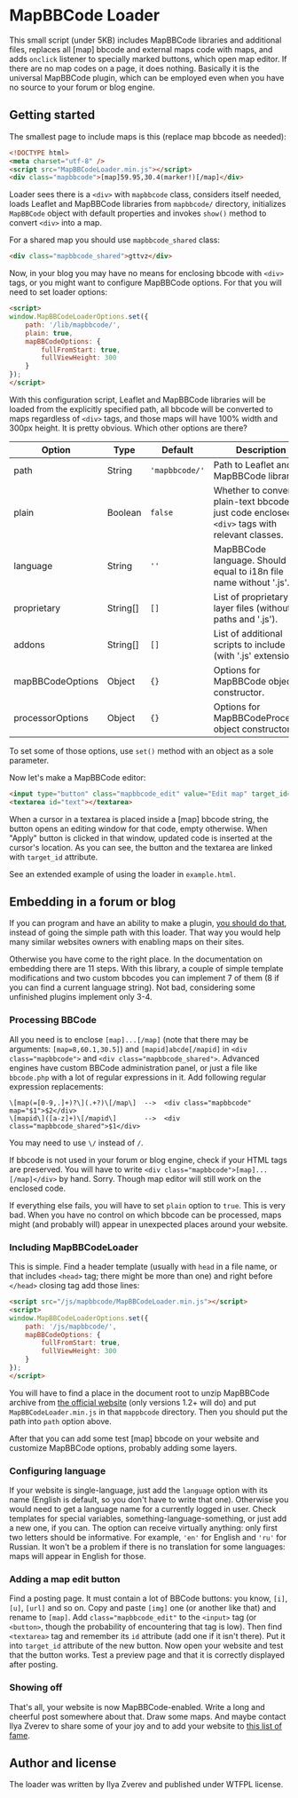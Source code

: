# MapBBCode Loader

This small script (under 5KB) includes MapBBCode libraries and additional files, replaces all [map] bbcode and external maps code with maps, and adds `onclick` listener to specially marked buttons, which open map editor. If there are no map codes on a page, it does nothing. Basically it is the universal MapBBCode plugin, which can be employed even when you have no source to your forum or blog engine.

## Getting started

The smallest page to include maps is this (replace map bbcode as needed):

```html
<!DOCTYPE html>
<meta charset="utf-8" />
<script src="MapBBCodeLoader.min.js"></script>
<div class="mapbbcode">[map]59.95,30.4(marker!)[/map]</div>
```

Loader sees there is a `<div>` with `mapbbcode` class, considers itself needed, loads Leaflet and MapBBCode libraries from `mapbbcode/` directory, initializes `MapBBCode` object with default properties and invokes `show()` method to convert `<div>` into a map.

For a shared map you should use `mapbbcode_shared` class:

```html
<div class="mapbbcode_shared">gttvz</div>
```

Now, in your blog you may have no means for enclosing bbcode with `<div>` tags, or you might want to configure MapBBCode options. For that you will need to set loader options:

```html
<script>
window.MapBBCodeLoaderOptions.set({
	path: '/lib/mapbbcode/',
	plain: true,
	mapBBCodeOptions: {
		fullFromStart: true,
		fullViewHeight: 300
	}
});
</script>
```

With this configuration script, Leaflet and MapBBCode libraries will be loaded from the explicitly specified path, all bbcode will be converted to maps regardless of `<div>` tags, and those maps will have 100% width and 300px height. It is pretty obvious. Which other options are there?

| Option | Type | Default | Description
|---|---|---|---
| path | String | `'mapbbcode/'` | Path to Leaflet and MapBBCode libraries.
| plain | Boolean | `false` | Whether to convert plain-text bbcode, or just code enclosed in `<div>` tags with relevant classes.
| language | String | `''` | MapBBCode language. Should be equal to i18n file name without '.js'.
| proprietary | String[] | `[]` | List of proprietary layer files (without paths and '.js').
| addons | String[] | `[]` | List of additional scripts to include (with '.js' extensions).
| mapBBCodeOptions | Object | `{}` | Options for MapBBCode object constructor.
| processorOptions | Object | `{}` | Options for MapBBCodeProcessor object constructor.

To set some of those options, use `set()` method with an object as a sole parameter.

Now let's make a MapBBCode editor:

```html
<input type="button" class="mapbbcode_edit" value="Edit map" target_id="text"/>
<textarea id="text"></textarea>
```

When a cursor in a textarea is placed inside a [map] bbcode string, the button opens an editing window for that code, empty otherwise. When "Apply" button is clicked in that window, updated code is inserted at the cursor's location. As you can see, the button and the textarea are linked with `target_id` attribute.

See an extended example of using the loader in `example.html`.

## Embedding in a forum or blog

If you can program and have an ability to make a plugin, [you should do that](http://mapbbcode.org/embedding.html), instead of going the simple path with this loader. That way you would help many similar websites owners with enabling maps on their sites.

Otherwise you have come to the right place. In the documentation on embedding there are 11 steps. With this library, a couple of simple template modifications and two custom bbcodes you can implement 7 of them (8 if you can find a current language string). Not bad, considering some unfinished plugins implement only 3-4.

### Processing BBCode

All you need is to enclose `[map]...[/map]` (note that there may be arguments: `[map=8,60.1,30.5]`) and `[mapid]abcde[/mapid]` in `<div class="mapbbcode">` and `<div class="mapbbcode_shared">`. Advanced engines have custom BBCode administration panel, or just a file like `bbcode.php` with a lot of regular expressions in it. Add following regular expression replacements:

    \[map(=[0-9,.]+)?\](.+?)\[/map\]  -->  <div class="mapbbcode" map="$1">$2</div>
    \[mapid\]([a-z]+)\[/mapid\]       -->  <div class="mapbbcode_shared">$1</div>

You may need to use `\/` instead of `/`.

If bbcode is not used in your forum or blog engine, check if your HTML tags are preserved. You will have to write `<div class="mapbbcode">[map]...[/map]</div>` by hand. Sorry. Though map editor will still work on the enclosed code.

If everything else fails, you will have to set `plain` option to `true`. This is very bad. When you have no control on which bbcode can be processed, maps might (and probably will) appear in unexpected places around your website.

### Including MapBBCodeLoader

This is simple. Find a header template (usually with `head` in a file name, or that includes `<head>` tag; there might be more than one) and right before `</head>` closing tag add those lines:

```html
<script src="/js/mapbbcode/MapBBCodeLoader.min.js"></script>
<script>
window.MapBBCodeLoaderOptions.set({
	path: '/js/mapbbcode/',
	mapBBCodeOptions: {
		fullFromStart: true,
		fullViewHeight: 300
	}
});
</script>
```

You will have to find a place in the document root to unzip MapBBCode archive from [the official website](http://mapbbcode.org) (only versions 1.2+ will do) and put `MapBBCodeLoader.min.js` in that `mappbcode` directory. Then you should put the path into `path` option above.

After that you can add some test [map] bbcode on your website and customize MapBBCode options, probably adding some layers.

### Configuring language

If your website is single-language, just add the `language` option with its name (English is default, so you don't have to write that one). Otherwise you would need to get a language name for a currently logged in user. Check templates for special variables, something-language-something, or just add a new one, if you can. The option can receive virtually anything: only first two letters should be informative. For example, `'en'` for English and `'ru'` for Russian. It won't be a problem if there is no translation for some languages: maps will appear in English for those.

### Adding a map edit button

Find a posting page. It must contain a lot of BBCode buttons: you know, `[i]`, `[u]`, `[url]` and so on. Copy and paste `[img]` one (or another like that) and rename to `[map]`. Add `class="mapbbcode_edit"` to the `<input>` tag (or `<button>`, though the probability of encountering that tag is low). Then find `<textarea>` tag and remember its `id` attribute (add one if it isn't there). Put it into `target_id` attribute of the new button. Now open your website and test that the button works. Test a preview page and that it is correctly displayed after posting.

### Showing off

That's all, your website is now MapBBCode-enabled. Write a long and cheerful post somewhere about that. Draw some maps. And maybe contact Ilya Zverev to share some of your joy and to add your website to [this list of fame](http://mapbbcode.org/forums.html).

## Author and license

The loader was written by Ilya Zverev and published under WTFPL license.
